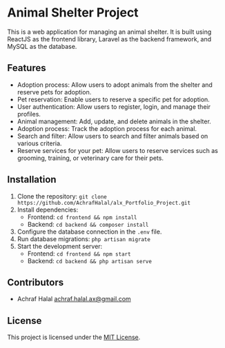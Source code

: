 # Animal Shelter Project

This is a web application for managing an animal shelter. It is built using ReactJS as the frontend library, Laravel as the backend framework, and MySQL as the database.

## Features

- Adoption process: Allow users to adopt animals from the shelter and reserve pets for adoption.
- Pet reservation: Enable users to reserve a specific pet for adoption.
- User authentication: Allow users to register, login, and manage their profiles.
- Animal management: Add, update, and delete animals in the shelter.
- Adoption process: Track the adoption process for each animal.
- Search and filter: Allow users to search and filter animals based on various criteria.
- Reserve services for your pet: Allow users to reserve services such as grooming, training, or veterinary care for their pets.

## Installation

1. Clone the repository: `git clone https://github.com/AchrafHalal/alx_Portfolio_Project.git`
2. Install dependencies:
    - Frontend: `cd frontend && npm install`
    - Backend: `cd backend && composer install`
3. Configure the database connection in the `.env` file.
4. Run database migrations: `php artisan migrate`
5. Start the development server:
    - Frontend: `cd frontend && npm start`
    - Backend: `cd backend && php artisan serve`

## Contributors

- Achraf Halal <achraf.halal.ax@gmail.com>

## License

This project is licensed under the [MIT License](LICENSE).

